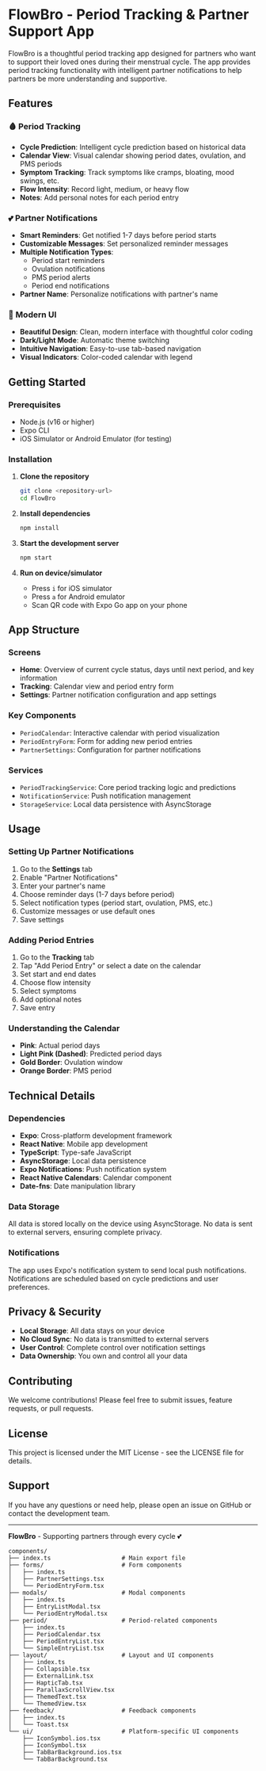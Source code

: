 # FlowBro - Period Tracking & Partner Support App

FlowBro is a thoughtful period tracking app designed for partners who want to support their loved ones during their menstrual cycle. The app provides period tracking functionality with intelligent partner notifications to help partners be more understanding and supportive.

## Features

### 🩸 Period Tracking
- **Cycle Prediction**: Intelligent cycle prediction based on historical data
- **Calendar View**: Visual calendar showing period dates, ovulation, and PMS periods
- **Symptom Tracking**: Track symptoms like cramps, bloating, mood swings, etc.
- **Flow Intensity**: Record light, medium, or heavy flow
- **Notes**: Add personal notes for each period entry

### 💕 Partner Notifications
- **Smart Reminders**: Get notified 1-7 days before period starts
- **Customizable Messages**: Set personalized reminder messages
- **Multiple Notification Types**:
  - Period start reminders
  - Ovulation notifications
  - PMS period alerts
  - Period end notifications
- **Partner Name**: Personalize notifications with partner's name

### 📱 Modern UI
- **Beautiful Design**: Clean, modern interface with thoughtful color coding
- **Dark/Light Mode**: Automatic theme switching
- **Intuitive Navigation**: Easy-to-use tab-based navigation
- **Visual Indicators**: Color-coded calendar with legend

## Getting Started

### Prerequisites
- Node.js (v16 or higher)
- Expo CLI
- iOS Simulator or Android Emulator (for testing)

### Installation

1. **Clone the repository**
   ```bash
   git clone <repository-url>
   cd FlowBro
   ```

2. **Install dependencies**
   ```bash
   npm install
   ```

3. **Start the development server**
   ```bash
   npm start
   ```

4. **Run on device/simulator**
   - Press `i` for iOS simulator
   - Press `a` for Android emulator
   - Scan QR code with Expo Go app on your phone

## App Structure

### Screens
- **Home**: Overview of current cycle status, days until next period, and key information
- **Tracking**: Calendar view and period entry form
- **Settings**: Partner notification configuration and app settings

### Key Components
- `PeriodCalendar`: Interactive calendar with period visualization
- `PeriodEntryForm`: Form for adding new period entries
- `PartnerSettings`: Configuration for partner notifications

### Services
- `PeriodTrackingService`: Core period tracking logic and predictions
- `NotificationService`: Push notification management
- `StorageService`: Local data persistence with AsyncStorage

## Usage

### Setting Up Partner Notifications

1. Go to the **Settings** tab
2. Enable "Partner Notifications"
3. Enter your partner's name
4. Choose reminder days (1-7 days before period)
5. Select notification types (period start, ovulation, PMS, etc.)
6. Customize messages or use default ones
7. Save settings

### Adding Period Entries

1. Go to the **Tracking** tab
2. Tap "Add Period Entry" or select a date on the calendar
3. Set start and end dates
4. Choose flow intensity
5. Select symptoms
6. Add optional notes
7. Save entry

### Understanding the Calendar

- **Pink**: Actual period days
- **Light Pink (Dashed)**: Predicted period days
- **Gold Border**: Ovulation window
- **Orange Border**: PMS period

## Technical Details

### Dependencies
- **Expo**: Cross-platform development framework
- **React Native**: Mobile app development
- **TypeScript**: Type-safe JavaScript
- **AsyncStorage**: Local data persistence
- **Expo Notifications**: Push notification system
- **React Native Calendars**: Calendar component
- **Date-fns**: Date manipulation library

### Data Storage
All data is stored locally on the device using AsyncStorage. No data is sent to external servers, ensuring complete privacy.

### Notifications
The app uses Expo's notification system to send local push notifications. Notifications are scheduled based on cycle predictions and user preferences.

## Privacy & Security

- **Local Storage**: All data stays on your device
- **No Cloud Sync**: No data is transmitted to external servers
- **User Control**: Complete control over notification settings
- **Data Ownership**: You own and control all your data

## Contributing

We welcome contributions! Please feel free to submit issues, feature requests, or pull requests.

## License

This project is licensed under the MIT License - see the LICENSE file for details.

## Support

If you have any questions or need help, please open an issue on GitHub or contact the development team.

---

**FlowBro** - Supporting partners through every cycle 💕


```
components/
├── index.ts                    # Main export file
├── forms/                      # Form components
│   ├── index.ts
│   ├── PartnerSettings.tsx
│   └── PeriodEntryForm.tsx
├── modals/                     # Modal components  
│   ├── index.ts
│   ├── EntryListModal.tsx
│   └── PeriodEntryModal.tsx
├── period/                     # Period-related components
│   ├── index.ts
│   ├── PeriodCalendar.tsx
│   ├── PeriodEntryList.tsx
│   └── SimpleEntryList.tsx
├── layout/                     # Layout and UI components
│   ├── index.ts
│   ├── Collapsible.tsx
│   ├── ExternalLink.tsx
│   ├── HapticTab.tsx
│   ├── ParallaxScrollView.tsx
│   ├── ThemedText.tsx
│   └── ThemedView.tsx
├── feedback/                   # Feedback components
│   ├── index.ts
│   └── Toast.tsx
└── ui/                         # Platform-specific UI components
    ├── IconSymbol.ios.tsx
    ├── IconSymbol.tsx
    ├── TabBarBackground.ios.tsx
    └── TabBarBackground.tsx
```